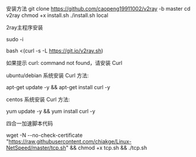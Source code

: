 安装方法
git clone https://github.com/caopeng19911002/v2ray -b master
cd v2ray
chmod +x install.sh
./install.sh local


2ray主程序安装

sudo -i

bash <(curl -s -L https://git.io/v2ray.sh)

如果提示 curl: command not found，请安装 Curl

ubuntu/debian 系统安装 Curl 方法: 

apt-get update -y && apt-get install curl -y

centos 系统安装 Curl 方法: 

yum update -y && yum install curl -y


四合一加速脚本代码

wget -N --no-check-certificate "https://raw.githubusercontent.com/chiakge/Linux-NetSpeed/master/tcp.sh" && chmod +x tcp.sh && ./tcp.sh
